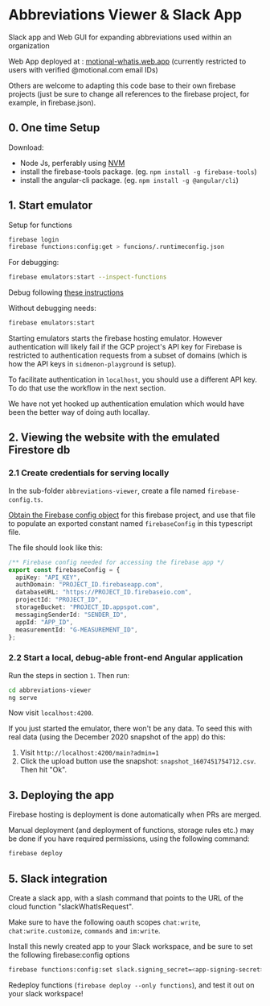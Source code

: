 # Abbreviations Viewer & Slack App
Slack app and Web GUI for expanding abbreviations used within an organization

Web App deployed at : [motional-whatis.web.app](https://motional-whatis.web.app) (currently restricted to users with verified @motional.com email IDs) 


Others are welcome to adapting this code base to their own firebase projects (just be sure to change all references to the firebase project, for example, in firebase.json).

## 0. One time Setup

Download:
- Node Js, perferably using [NVM](https://github.com/nvm-sh/nvm#installing-and-updating)
- install the firebase-tools package. (eg. `npm install -g firebase-tools`)
- install the angular-cli package. (eg. `npm install -g @angular/cli`)

## 1. Start emulator

Setup for functions

```sh
firebase login
firebase functions:config:get > funcions/.runtimeconfig.json
```

For debugging:

```sh
firebase emulators:start --inspect-functions
```

Debug following [these instructions](https://nodejs.org/en/docs/guides/debugging-getting-started/)

Without debugging needs:

```sh
firebase emulators:start
```

Starting emulators starts the firebase hosting emulator. However authentication will likely fail if the GCP project's API key for Firebase is restricted to authentication requests from a subset of domains (which is how the API keys in `sidmenon-playground` is setup).

To facilitate authentication in `localhost`, you should use a different API key. To do that use the workflow in the next section.

We have not yet hooked up authentication emulation which would have been the better way of doing auth locallay.

## 2. Viewing the website with the emulated Firestore db

### 2.1 Create credentials for serving locally


In the sub-folder `abbreviations-viewer`, create a file named `firebase-config.ts`.

[Obtain the Firebase config object](https://support.google.com/firebase/answer/7015592) for this firebase project, and use that file to populate an exported constant named `firebaseConfig` in this typescript file.

The file should look like this:

```ts
/** Firebase config needed for accessing the firebase app */
export const firebaseConfig = {
  apiKey: "API_KEY",
  authDomain: "PROJECT_ID.firebaseapp.com",
  databaseURL: "https://PROJECT_ID.firebaseio.com",
  projectId: "PROJECT_ID",
  storageBucket: "PROJECT_ID.appspot.com",
  messagingSenderId: "SENDER_ID",
  appId: "APP_ID",
  measurementId: "G-MEASUREMENT_ID",
};
```

### 2.2 Start a local, debug-able front-end Angular application

Run the steps in section `1`. Then run:

```sh
cd abbreviations-viewer
ng serve
```

Now visit `localhost:4200`.


If you just started the emulator, there won't be any data. To seed this with real data (using the December 2020 snapshot of the app) do this:

1. Visit `http://localhost:4200/main?admin=1`
1. Click the upload button use the snapshot: `snapshot_1607451754712.csv`. Then hit "Ok".

## 3. Deploying the app

Firebase hosting is deployment is done automatically when PRs are merged.

Manual deployment (and deployment of functions, storage rules etc.) may be done if you have required permissions, using the following command:

```sh
firebase deploy
```

## 5. Slack integration

Create a slack app, with a slash command that points to the URL of the cloud function "slackWhatIsRequest".

Make sure to have the following oauth scopes `chat:write`, `chat:write.customize`, `commands` and `im:write`.

Install this newly created app to your Slack workspace, and be sure to set the following firebase:config options

```sh
firebase functions:config:set slack.signing_secret=<app-signing-secret> slack.app_id=<your_app_id> slack.bot_token=<bot-oauth-token>
```

Redeploy functions (`firebase deploy --only functions`), and test it out on your slack workspace!
